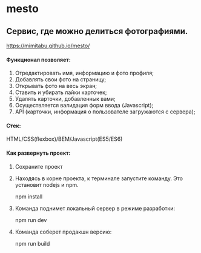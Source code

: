 # mesto

## Сервис, где можно делиться фотографиями.

https://mimitabu.github.io/mesto/

#### Функционал позволяет:
1. Отредактировать имя, информацию и фото профиля;
2. Добавлять свои фото на страницу;
3. Открывать фото на весь экран;
3. Ставить и убирать лайки карточек;
4. Удалять карточки, добавленнык вами;
5. Осуществляется валидация форм ввода (Javascript);
6. API (карточки, информация о пользователе загружаются с сервера);

#### Стек:
HTML/CSS(flexbox)/BEM/Javascript(ES5/ES6)

#### Как развернуть проект:
1. Сохраните проект
2. Находясь в корне проекта, к терминале запустите команду. Это установит nodejs и npm. 

    npm install

3. Команда поднимет локальный сервер в режиме разработки: 

    npm run dev

4. Команда соберет продакшн версию:

    npm run build

